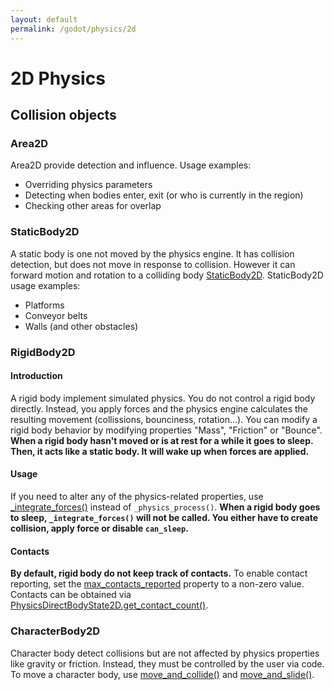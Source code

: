 ```yaml
---
layout: default
permalink: /godot/physics/2d
---
```

# 2D Physics
## Collision objects

### **Area2D**

Area2D provide detection and influence. Usage examples:

- Overriding physics parameters
- Detecting when bodies enter, exit (or who is currently in the region)
- Checking other areas for overlap

### **StaticBody2D**

A static body is one not moved by the physics engine. It has collision detection, but does not move in response to collision. However it can forward motion and rotation to a colliding body [StaticBody2D](https://docs.godotengine.org/en/stable/tutorials/physics/physics_introduction.html#staticbody2d). StaticBody2D usage examples:

- Platforms
- Conveyor belts
- Walls (and other obstacles)

### **RigidBody2D**

#### Introduction

A rigid body implement simulated physics. You do not control a rigid body directly. Instead, you apply forces and the physics engine calculates the resulting movement (collissions, bounciness, rotation...). You can modify a rigid body behavior by modifying properties "Mass", "Friction" or "Bounce". **When a rigid body hasn't moved or is at rest for a while it goes to sleep. Then, it acts like a static body. It will wake up when forces are applied.**

#### Usage

If you need to alter any of the physics-related properties, use [_integrate_forces()](https://docs.godotengine.org/en/stable/classes/class_rigidbody2d.html#class-rigidbody2d-private-method-integrate-forces) instead of ```_physics_process()```. **When a rigid body goes to sleep, ```_integrate_forces()``` will not be called. You either have to create collision, apply force or disable ```can_sleep```.**

#### Contacts
**By default, rigid body do not keep track of contacts.** To enable contact reporting, set the [max_contacts_reported](https://docs.godotengine.org/en/stable/classes/class_rigidbody2d.html#class-rigidbody2d-property-max-contacts-reported) property to a non-zero value. Contacts can be obtained via [PhysicsDirectBodyState2D.get_contact_count()](https://docs.godotengine.org/en/stable/classes/class_physicsdirectbodystate2d.html#class-physicsdirectbodystate2d-method-get-contact-count).

### **CharacterBody2D**

Character body detect collisions but are not affected by physics properties like gravity or friction. Instead, they must be controlled by the user via code. To move a character body, use [move_and_collide()](https://docs.godotengine.org/en/stable/classes/class_physicsbody2d.html#class-physicsbody2d-method-move-and-collide) and [move_and_slide()](https://docs.godotengine.org/en/stable/classes/class_characterbody2d.html#class-characterbody2d-method-move-and-slide).